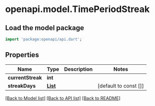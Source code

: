 # openapi.model.TimePeriodStreak

## Load the model package
```dart
import 'package:openapi/api.dart';
```

## Properties
Name | Type | Description | Notes
------------ | ------------- | ------------- | -------------
**currentStreak** | **int** |  | 
**streakDays** | [**List<StreakDayResponse>**](StreakDayResponse.md) |  | [default to const []]

[[Back to Model list]](../README.md#documentation-for-models) [[Back to API list]](../README.md#documentation-for-api-endpoints) [[Back to README]](../README.md)


